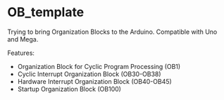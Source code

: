 # OB_template

Trying to bring Organization Blocks to the Arduino. Compatible with Uno and Mega.

Features:
* Organization Block for Cyclic Program Processing (OB1)
* Cyclic Interrupt Organization Block (OB30-OB38)
* Hardware Interrupt Organization Block (OB40-OB45)
* Startup Organization Block (OB100)
